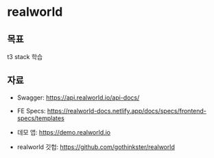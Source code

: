 # realworld

## 목표

t3 stack 학습

## 자료

- Swagger: https://api.realworld.io/api-docs/

- FE Specs: https://realworld-docs.netlify.app/docs/specs/frontend-specs/templates

- 데모 앱: https://demo.realworld.io

- realworld 깃헙: https://github.com/gothinkster/realworld
